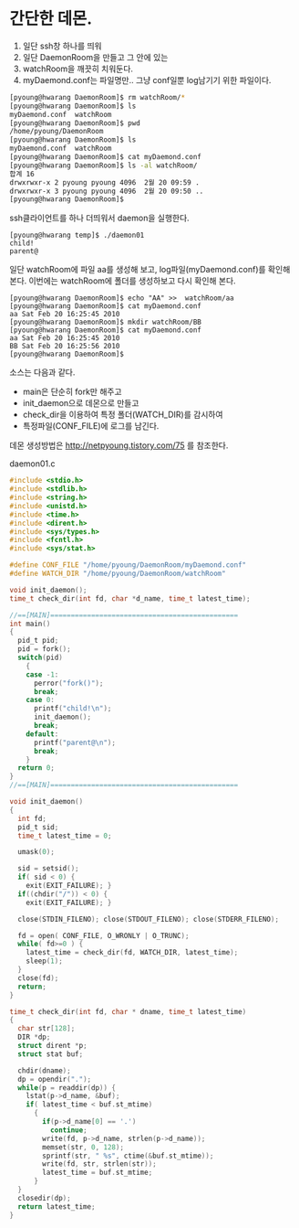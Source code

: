 # 간단한 데몬.

1. 일단 ssh창 하나를 띄워
2. 일단 DaemonRoom을 만들고 그 안에 있는
3. watchRoom을 깨끗히 치워둔다.
4. myDaemond.conf는 파일명만.. 그냥 conf일뿐 log남기기 위한 파일이다.

```sh
[pyoung@hwarang DaemonRoom]$ rm watchRoom/*
[pyoung@hwarang DaemonRoom]$ ls
myDaemond.conf  watchRoom
[pyoung@hwarang DaemonRoom]$ pwd
/home/pyoung/DaemonRoom
[pyoung@hwarang DaemonRoom]$ ls
myDaemond.conf  watchRoom
[pyoung@hwarang DaemonRoom]$ cat myDaemond.conf
[pyoung@hwarang DaemonRoom]$ ls -al watchRoom/
합계 16
drwxrwxr-x 2 pyoung pyoung 4096  2월 20 09:59 .
drwxrwxr-x 3 pyoung pyoung 4096  2월 20 09:50 ..
[pyoung@hwarang DaemonRoom]$
```

ssh클라이언트를 하나 더띄워서 daemon을 실행한다.

```
[pyoung@hwarang temp]$ ./daemon01
child!
parent@
```

일단 watchRoom에 파일 aa를 생성해 보고, log파일(myDaemond.conf)를 확인해본다.
이번에는 watchRoom에 폴더를 생성하보고 다시 확인해 본다.

```
[pyoung@hwarang DaemonRoom]$ echo "AA" >>  watchRoom/aa
[pyoung@hwarang DaemonRoom]$ cat myDaemond.conf
aa Sat Feb 20 16:25:45 2010
[pyoung@hwarang DaemonRoom]$ mkdir watchRoom/BB
[pyoung@hwarang DaemonRoom]$ cat myDaemond.conf
aa Sat Feb 20 16:25:45 2010
BB Sat Feb 20 16:25:56 2010
[pyoung@hwarang DaemonRoom]$
```

소스는 다음과 같다.
- main은 단순히 fork만 해주고
- init_daemon으로 데몬으로 만들고
- check_dir을 이용하여 특정 폴더(WATCH_DIR)를 감시하여
- 특정파일(CONF_FILE)에 로그를 남긴다.

데몬 생성방법은
http://netpyoung.tistory.com/75 를 참조한다.

daemon01.c

``` c
#include <stdio.h>
#include <stdlib.h>
#include <string.h>
#include <unistd.h>
#include <time.h>
#include <dirent.h>
#include <sys/types.h>
#include <fcntl.h>
#include <sys/stat.h>

#define CONF_FILE "/home/pyoung/DaemonRoom/myDaemond.conf"
#define WATCH_DIR "/home/pyoung/DaemonRoom/watchRoom"

void init_daemon();
time_t check_dir(int fd, char *d_name, time_t latest_time);

//==[MAIN]==============================================
int main()
{
  pid_t pid;
  pid = fork();
  switch(pid)
    {
    case -1:
      perror("fork()");
      break;
    case 0:
      printf("child!\n");
      init_daemon();
      break;
    default:
      printf("parent@\n");
      break;
    }
  return 0;
}
//==[MAIN]==============================================

void init_daemon()
{
  int fd;
  pid_t sid;
  time_t latest_time = 0;

  umask(0);

  sid = setsid();
  if( sid < 0) {
    exit(EXIT_FAILURE); }
  if((chdir("/")) < 0) {
    exit(EXIT_FAILURE); }

  close(STDIN_FILENO); close(STDOUT_FILENO); close(STDERR_FILENO);

  fd = open( CONF_FILE, O_WRONLY | O_TRUNC);
  while( fd>=0 ) {
    latest_time = check_dir(fd, WATCH_DIR, latest_time);
    sleep(1);
  }
  close(fd);
  return;
}

time_t check_dir(int fd, char * dname, time_t latest_time)
{
  char str[128];
  DIR *dp;
  struct dirent *p;
  struct stat buf;

  chdir(dname);
  dp = opendir(".");
  while(p = readdir(dp)) {
    lstat(p->d_name, &buf);
    if( latest_time < buf.st_mtime)
      {
        if(p->d_name[0] == '.')
          continue;
        write(fd, p->d_name, strlen(p->d_name));
        memset(str, 0, 128);
        sprintf(str, " %s", ctime(&buf.st_mtime));
        write(fd, str, strlen(str));
        latest_time = buf.st_mtime;
      }
  }
  closedir(dp);
  return latest_time;
}
```